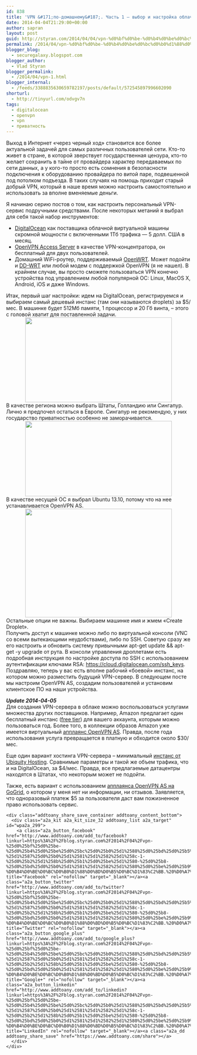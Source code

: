```yaml
---
id: 838
title: 'VPN &#171;по-домашнему&#187;. Часть 1 – выбор и настройка облачного сервера'
date: 2014-04-04T21:29:00+00:00
author: sapran
layout: post
guid: http://styran.com/2014/04/04/vpn-%d0%bf%d0%be-%d0%b4%d0%be%d0%bc%d0%b0%d1%88%d0%bd%d0%b5%d0%bc%d1%83-%d1%87%d0%b0%d1%81%d1%82%d1%8c-1-%d0%b2%d1%8b%d0%b1%d0%be%d1%80-%d0%b8-%d0%bd%d0%b0%d1%81%d1%82%d1%80%d0%be%d0%b9/
permalink: /2014/04/vpn-%d0%bf%d0%be-%d0%b4%d0%be%d0%bc%d0%b0%d1%88%d0%bd%d0%b5%d0%bc%d1%83-%d1%87%d0%b0%d1%81%d1%82%d1%8c-1-%d0%b2%d1%8b%d0%b1%d0%be%d1%80-%d0%b8-%d0%bd%d0%b0%d1%81%d1%82%d1%80%d0%be%d0%b9/
blogger_blog:
  - securegalaxy.blogspot.com
blogger_author:
  - Vlad Styran
blogger_permalink:
  - /2014/04/vpn-1.html
blogger_internal:
  - /feeds/3388835630659782197/posts/default/572545897996602090
shorturl:
  - http://tinyurl.com/odvgv7n
tags:
  - digitalocean
  - openvpn
  - vpn
  - приватность
---
```

Выход в Интернет &#171;через черный ход&#187; становится все более актуальной задачей для самых различных пользователей сети. Кто-то живет в стране, в которой зверствует государственная цензура, кто-то желает сохранить в тайне от провайдера характер передаваемых по сети данных, а у кого-то просто есть сомнения в безопасности подключения к оборудованию провайдера по витой паре, подвешенной под потолком подъезда. В таких случаях на помощь приходит старый добрый VPN, который в наше время можно настроить самостоятельно и использовать за вполне вменяемые деньги.

Я начинаю серию постов о том, как настроить персональный VPN-сервис подручными средствами. После некоторых метаний я выбрал для себя такой набор инструментов: 

  * <a href="https://www.digitalocean.com/" target="_blank">DigitalOcean</a> как поставщика облачной виртуальной машины скромной мощности с включенными 1Тб трафика &#8212; 5 долл. США в месяц.
  * <a href="https://openvpn.net/index.php/access-server/overview.html" target="_blank">OpenVPN Access Server</a> в качестве VPN-концентратора, он бесплатный для двух пользователей.
  * Домашний WiFi-роутер, поддерживаемый <a href="https://openwrt.org/" target="_blank">OpenWRT</a>. Может подойти и <a href="http://www.dd-wrt.com/" target="_blank">DD-WRT</a> или любой модем с поддержкой OpenVPN (я не нашел). В крайнем случае, вы просто сможете пользоваться VPN конечно устройства под управлением любой популярной ОС: Linux, MacOS X, Android, iOS и даже Windows.

<div>
  Итак, первый шаг настройки: идем на DigitalOcean, регистрируемся и выбираем самый дешевый инстанс (там они называются droplets) за $5/мес. В машинке будет 512Мб памяти, 1 процессор и 20 Гб винта, – этого с головой хватит для поставленной задачи.
</div>

<div style="clear: both; text-align: center;">
  <a href="http://1.bp.blogspot.com/-rNiZNOFgH_k/Uz8hMUgwQOI/AAAAAAAAnXc/aKH_-kYS0wI/s3200/Screenshot+2014-04-05+00.13.56.png" style="margin-left: 1em; margin-right: 1em;"><img border="0" src="http://1.bp.blogspot.com/-rNiZNOFgH_k/Uz8hMUgwQOI/AAAAAAAAnXc/aKH_-kYS0wI/s3200/Screenshot+2014-04-05+00.13.56.png" height="231" width="400" /></a>
</div>

<div>
</div>

<div>
  В качестве региона можно выбрать Штаты, Голландию или Сингапур. Лично я предпочел остаться в Европе. Сингапур не рекомендую, у них государство приватностью особенно не заморачивается.
</div>

<div>
</div>

<div style="clear: both; text-align: center;">
  <a href="http://1.bp.blogspot.com/-XmwKFJhJWGc/Uz8hnNdkk6I/AAAAAAAAnXk/PpV4V15Yzrk/s3200/Screenshot+2014-04-05+00.17.24.png" style="margin-left: 1em; margin-right: 1em;"><img border="0" src="http://1.bp.blogspot.com/-XmwKFJhJWGc/Uz8hnNdkk6I/AAAAAAAAnXk/PpV4V15Yzrk/s3200/Screenshot+2014-04-05+00.17.24.png" height="205" width="400" /></a>
</div>

<div>
</div>

<div>
  В качестве несущей ОС я выбрал Ubuntu 13.10, потому что на нее устанавливается OpenVPN AS.
</div>

<div>
</div>

<div style="clear: both; text-align: center;">
  <a href="http://2.bp.blogspot.com/-FGQKId50NBA/Uz8iP_QxawI/AAAAAAAAnXs/JSTJvhNtYsw/s3200/Screenshot+2014-04-05+00.20.15.png" style="margin-left: 1em; margin-right: 1em;"><img border="0" src="http://2.bp.blogspot.com/-FGQKId50NBA/Uz8iP_QxawI/AAAAAAAAnXs/JSTJvhNtYsw/s3200/Screenshot+2014-04-05+00.20.15.png" height="296" width="400" /></a>
</div>

<div>
</div>

<div>
  Остальные опции не важны. Выбираем машинке имя и жмем &#171;Create Droplet&#187;.
</div>

<div>
</div>

<div>
  Получить доступ к машинке можно либо по виртуальной консоли (VNC со всеми вытекающими неудобствами), либо по SSH. Советую сразу же его настроить и обновить систему привычными apt-get update && apt-get -y upgrade от рута. В консоли управления дроплетами есть подробная инструкция по настройке доступа по SSH с использованием аутентификации ключами RSA: <a href="https://cloud.digitalocean.com/ssh_keys">https://cloud.digitalocean.com/ssh_keys</a>.
</div>

<div>
</div>

<div>
  Поздравляю, теперь у вас есть вполне рабочий &#171;боевой&#187; инстанс, на котором можно разместить будущий VPN-сервер. В следующем посте мы настроим OpenVPN AS, создадим пользователей и установим клиентское ПО на наши устройства.</p> 
  
  <p>
    <b><i>Update 2014-04-05</i></b><br />Для создания VPN-сервера в облаке можно воспользоваться услугами множества других поставщиков. Например, Amazon предлагает один бесплатный инстанс (<a href="http://aws.amazon.com/free/" target="_blank">free tier</a>) для вашего аккаунта, которым можно пользоваться год. Более того, в коллекции образов Amazon уже имеется виртуальный <a href="http://docs.openvpn.net/how-to-tutorialsguides/virtual-platforms/amazon-ec2-appliance-ami-quick-start-guide/" target="_blank">апплаянс OpenVPN AS</a>. Правда, после года использования услуга превращается в платную и обходится около $30/мес.
  </p>
  
  <p>
    Еще один вариант хостинга VPN-сервера – минимальный <a href="https://www.ubiquityhosting.com/cloud/order/1" target="_blank">инстанс от Ubiquity Hosting</a>. Сравнимые параметры и такой же объем трафика, что и на DigitalOcean, за $4/мес. Правда, все предлагаемые датацентры находятся в Штатах, что некоторым может не подойти.
  </p>
  
  <p>
    Также, есть вариант с использованием <a href="http://exchange.gogrid.com/partnergsi/openvpn%E2%84%A2-access-server" target="_blank">апплаянса OpenVPN AS на GoGrid</a>, о котором у меня нет ни информации, ни отзывов. Заявляется, что одноразовый платеж $5 за пользователя даст вам пожизненное право использовать сервис.</div> 
    
    <div class="addtoany_share_save_container addtoany_content_bottom">
      <div class="a2a_kit a2a_kit_size_32 addtoany_list a2a_target" id="wpa2a_299">
        <a class="a2a_button_facebook" href="http://www.addtoany.com/add_to/facebook?linkurl=https%3A%2F%2Fblog.styran.com%2F2014%2F04%2Fvpn-%25d0%25bf%25d0%25be-%25d0%25b4%25d0%25be%25d0%25bc%25d0%25b0%25d1%2588%25d0%25bd%25d0%25b5%25d0%25bc%25d1%2583-%25d1%2587%25d0%25b0%25d1%2581%25d1%2582%25d1%258c-1-%25d0%25b2%25d1%258b%25d0%25b1%25d0%25be%25d1%2580-%25d0%25b8-%25d0%25bd%25d0%25b0%25d1%2581%25d1%2582%25d1%2580%25d0%25be%25d0%25b9%2F&linkname=VPN%20%C2%AB%D0%BF%D0%BE-%D0%B4%D0%BE%D0%BC%D0%B0%D1%88%D0%BD%D0%B5%D0%BC%D1%83%C2%BB.%20%D0%A7%D0%B0%D1%81%D1%82%D1%8C%201%20%E2%80%93%20%D0%B2%D1%8B%D0%B1%D0%BE%D1%80%20%D0%B8%20%D0%BD%D0%B0%D1%81%D1%82%D1%80%D0%BE%D0%B9%D0%BA%D0%B0%20%D0%BE%D0%B1%D0%BB%D0%B0%D1%87%D0%BD%D0%BE%D0%B3%D0%BE%20%D1%81%D0%B5%D1%80%D0%B2%D0%B5%D1%80%D0%B0" title="Facebook" rel="nofollow" target="_blank"></a><a class="a2a_button_twitter" href="http://www.addtoany.com/add_to/twitter?linkurl=https%3A%2F%2Fblog.styran.com%2F2014%2F04%2Fvpn-%25d0%25bf%25d0%25be-%25d0%25b4%25d0%25be%25d0%25bc%25d0%25b0%25d1%2588%25d0%25bd%25d0%25b5%25d0%25bc%25d1%2583-%25d1%2587%25d0%25b0%25d1%2581%25d1%2582%25d1%258c-1-%25d0%25b2%25d1%258b%25d0%25b1%25d0%25be%25d1%2580-%25d0%25b8-%25d0%25bd%25d0%25b0%25d1%2581%25d1%2582%25d1%2580%25d0%25be%25d0%25b9%2F&linkname=VPN%20%C2%AB%D0%BF%D0%BE-%D0%B4%D0%BE%D0%BC%D0%B0%D1%88%D0%BD%D0%B5%D0%BC%D1%83%C2%BB.%20%D0%A7%D0%B0%D1%81%D1%82%D1%8C%201%20%E2%80%93%20%D0%B2%D1%8B%D0%B1%D0%BE%D1%80%20%D0%B8%20%D0%BD%D0%B0%D1%81%D1%82%D1%80%D0%BE%D0%B9%D0%BA%D0%B0%20%D0%BE%D0%B1%D0%BB%D0%B0%D1%87%D0%BD%D0%BE%D0%B3%D0%BE%20%D1%81%D0%B5%D1%80%D0%B2%D0%B5%D1%80%D0%B0" title="Twitter" rel="nofollow" target="_blank"></a><a class="a2a_button_google_plus" href="http://www.addtoany.com/add_to/google_plus?linkurl=https%3A%2F%2Fblog.styran.com%2F2014%2F04%2Fvpn-%25d0%25bf%25d0%25be-%25d0%25b4%25d0%25be%25d0%25bc%25d0%25b0%25d1%2588%25d0%25bd%25d0%25b5%25d0%25bc%25d1%2583-%25d1%2587%25d0%25b0%25d1%2581%25d1%2582%25d1%258c-1-%25d0%25b2%25d1%258b%25d0%25b1%25d0%25be%25d1%2580-%25d0%25b8-%25d0%25bd%25d0%25b0%25d1%2581%25d1%2582%25d1%2580%25d0%25be%25d0%25b9%2F&linkname=VPN%20%C2%AB%D0%BF%D0%BE-%D0%B4%D0%BE%D0%BC%D0%B0%D1%88%D0%BD%D0%B5%D0%BC%D1%83%C2%BB.%20%D0%A7%D0%B0%D1%81%D1%82%D1%8C%201%20%E2%80%93%20%D0%B2%D1%8B%D0%B1%D0%BE%D1%80%20%D0%B8%20%D0%BD%D0%B0%D1%81%D1%82%D1%80%D0%BE%D0%B9%D0%BA%D0%B0%20%D0%BE%D0%B1%D0%BB%D0%B0%D1%87%D0%BD%D0%BE%D0%B3%D0%BE%20%D1%81%D0%B5%D1%80%D0%B2%D0%B5%D1%80%D0%B0" title="Google+" rel="nofollow" target="_blank"></a><a class="a2a_button_linkedin" href="http://www.addtoany.com/add_to/linkedin?linkurl=https%3A%2F%2Fblog.styran.com%2F2014%2F04%2Fvpn-%25d0%25bf%25d0%25be-%25d0%25b4%25d0%25be%25d0%25bc%25d0%25b0%25d1%2588%25d0%25bd%25d0%25b5%25d0%25bc%25d1%2583-%25d1%2587%25d0%25b0%25d1%2581%25d1%2582%25d1%258c-1-%25d0%25b2%25d1%258b%25d0%25b1%25d0%25be%25d1%2580-%25d0%25b8-%25d0%25bd%25d0%25b0%25d1%2581%25d1%2582%25d1%2580%25d0%25be%25d0%25b9%2F&linkname=VPN%20%C2%AB%D0%BF%D0%BE-%D0%B4%D0%BE%D0%BC%D0%B0%D1%88%D0%BD%D0%B5%D0%BC%D1%83%C2%BB.%20%D0%A7%D0%B0%D1%81%D1%82%D1%8C%201%20%E2%80%93%20%D0%B2%D1%8B%D0%B1%D0%BE%D1%80%20%D0%B8%20%D0%BD%D0%B0%D1%81%D1%82%D1%80%D0%BE%D0%B9%D0%BA%D0%B0%20%D0%BE%D0%B1%D0%BB%D0%B0%D1%87%D0%BD%D0%BE%D0%B3%D0%BE%20%D1%81%D0%B5%D1%80%D0%B2%D0%B5%D1%80%D0%B0" title="LinkedIn" rel="nofollow" target="_blank"></a><a class="a2a_dd addtoany_share_save" href="https://www.addtoany.com/share"></a>
      </div>
    </div>